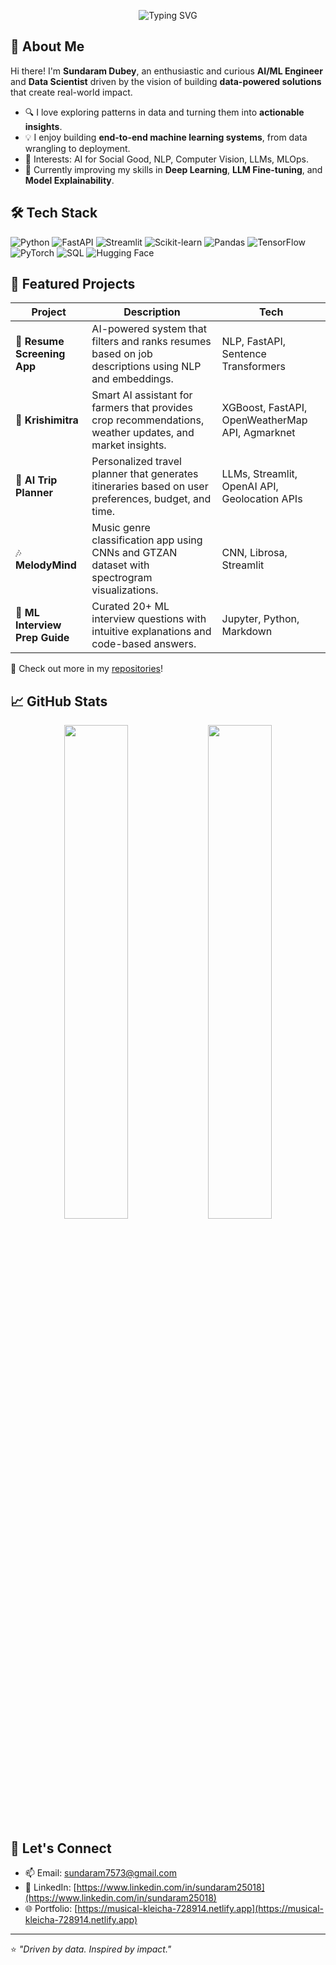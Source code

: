 <!-- Banner -->
<p align="center">
  <img src="https://readme-typing-svg.demolab.com?font=Fira+Code&size=24&duration=3000&pause=1000&color=00FFB2&center=true&vCenter=true&width=800&lines=Aspiring+AI+%2F+ML+Engineer;Data+Scientist+%7C+Problem+Solver+%7C+Tech+Explorer;Building+AI+solutions+for+real-world+impact" alt="Typing SVG" />
</p>

<!-- About Me -->
## 👋 About Me

Hi there! I'm **Sundaram Dubey**, an enthusiastic and curious **AI/ML Engineer** and **Data Scientist** driven by the vision of building **data-powered solutions** that create real-world impact.

- 🔍 I love exploring patterns in data and turning them into **actionable insights**.
- 💡 I enjoy building **end-to-end machine learning systems**, from data wrangling to deployment.
- 🧠 Interests: AI for Social Good, NLP, Computer Vision, LLMs, MLOps.
- 🌱 Currently improving my skills in **Deep Learning**, **LLM Fine-tuning**, and **Model Explainability**.

<!-- Tech Stack -->
## 🛠️ Tech Stack

![Python](https://img.shields.io/badge/Python-3776AB?style=flat&logo=python&logoColor=white)
![FastAPI](https://img.shields.io/badge/FastAPI-009688?style=flat&logo=fastapi&logoColor=white)
![Streamlit](https://img.shields.io/badge/Streamlit-FF4B4B?style=flat&logo=streamlit&logoColor=white)
![Scikit-learn](https://img.shields.io/badge/scikit--learn-F7931E?style=flat&logo=scikit-learn&logoColor=white)
![Pandas](https://img.shields.io/badge/Pandas-150458?style=flat&logo=pandas&logoColor=white)
![TensorFlow](https://img.shields.io/badge/TensorFlow-FF6F00?style=flat&logo=tensorflow&logoColor=white)
![PyTorch](https://img.shields.io/badge/PyTorch-EE4C2C?style=flat&logo=pytorch&logoColor=white)
![SQL](https://img.shields.io/badge/SQL-4479A1?style=flat&logo=mysql&logoColor=white)
![Hugging Face](https://img.shields.io/badge/HuggingFace-FFCC00?style=flat&logo=huggingface&logoColor=black)

<!-- Projects -->
## 🚀 Featured Projects

| Project | Description | Tech |
|--------|-------------|------|
| 📄 **Resume Screening App** | AI-powered system that filters and ranks resumes based on job descriptions using NLP and embeddings. | NLP, FastAPI, Sentence Transformers |
| 🌾 **Krishimitra** | Smart AI assistant for farmers that provides crop recommendations, weather updates, and market insights. | XGBoost, FastAPI, OpenWeatherMap API, Agmarknet |
| 🧳 **AI Trip Planner** | Personalized travel planner that generates itineraries based on user preferences, budget, and time. | LLMs, Streamlit, OpenAI API, Geolocation APIs |
| 🎶 **MelodyMind** | Music genre classification app using CNNs and GTZAN dataset with spectrogram visualizations. | CNN, Librosa, Streamlit |
| 🧠 **ML Interview Prep Guide** | Curated 20+ ML interview questions with intuitive explanations and code-based answers. | Jupyter, Python, Markdown |

📌 Check out more in my [repositories](https://github.com/sundaram25018?tab=repositories)!

<!-- GitHub Stats -->
## 📈 GitHub Stats

<p align="center">
  <img src="https://github-readme-stats.vercel.app/api?username=sundaram25018&show_icons=true&theme=tokyonight" width="45%" />
  <img src="https://github-readme-stats.vercel.app/api/top-langs/?username=sundaram25018&layout=compact&theme=tokyonight" width="45%" />
</p>

<!-- Let's Connect -->
## 🤝 Let's Connect

- 📫 Email: [sundaram7573@gmail.com](mailto:sundaram7573@gmail.com)
- 💼 LinkedIn: [https://www.linkedin.com/in/sundaram25018](https://www.linkedin.com/in/sundaram25018)
- 🌐 Portfolio: [https://musical-kleicha-728914.netlify.app](https://musical-kleicha-728914.netlify.app)

---

⭐ *"Driven by data. Inspired by impact."*  
